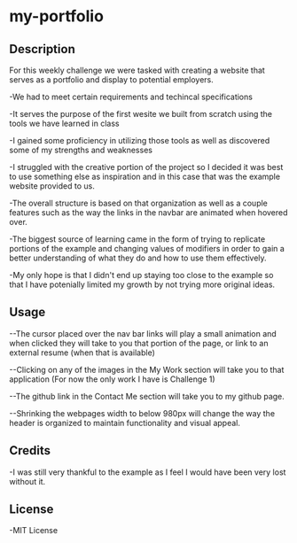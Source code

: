 # my-portfolio

## Description

For this weekly challenge we were tasked with creating a website that serves as a portfolio and display to potential employers.

-We had to meet certain requirements and techincal specifications

-It serves the purpose of the first wesite we built from scratch using the tools
we have learned in class

-I gained some proficiency in utilizing those tools as well as discovered some of my strengths and weaknesses

-I struggled with the creative portion of the project so I decided it was best to use something else as inspiration and in this case that was the example
website provided to us.

-The overall structure is based on that organization as well as a couple features such as the way the links in the navbar are animated when hovered over.

-The biggest source of learning came in the form of trying to replicate portions of the example and changing values of modifiers in order to gain a better
understanding of what they do and how to use them effectively.

-My only hope is that I didn't end up staying too close to the example so that I have potenially limited my growth by not trying more original ideas.

## Usage
--The cursor placed over the nav bar links will play a small animation and when clicked they will take to you that portion of the page, or link to an external resume (when that is available)

--Clicking on any of the images in the My Work section will take you to that application (For now the only work I have is Challenge 1)

--The github link in the Contact Me section will take you to my github page. 

--Shrinking the webpages width to below 980px will change the way the header is organized to maintain functionality and visual appeal.


## Credits

-I was still very thankful to the example as I feel I would have been very lost without it.

## License
-MIT License
